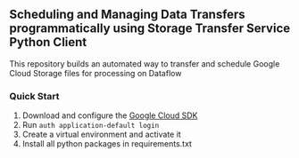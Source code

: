 ## Scheduling and Managing Data Transfers programmatically using Storage Transfer Service Python Client

This repository builds an automated way to transfer and schedule Google Cloud Storage files for processing on Dataflow 

### Quick Start

1. Download and configure the [Google Cloud SDK](https://cloud.google.com/sdk/docs/quickstart)
2. Run ``` auth application-default login ```
3. Create a virtual environment and activate it
4. Install all python packages in requirements.txt


